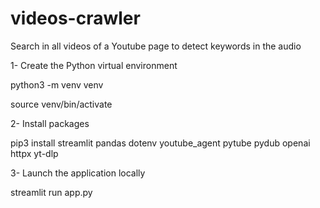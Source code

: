 # videos-crawler
Search in all videos of a Youtube page to detect keywords in the audio

1- Create the Python virtual environment

python3 -m venv venv

source venv/bin/activate

2- Install packages

pip3 install streamlit pandas dotenv youtube_agent pytube pydub openai httpx yt-dlp

3- Launch the application locally

streamlit run app.py
